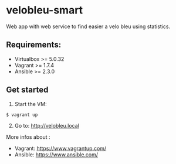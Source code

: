 # velobleu-smart
Web app with web service to find easier a velo bleu using statistics.

## Requirements:
* Virtualbox >= 5.0.32
* Vagrant >= 1.7.4
* Ansible >= 2.3.0

## Get started

1. Start the VM:
```
$ vagrant up
```

2. Go to: http://velobleu.local







More infos about :
* Vagrant: https://www.vagrantup.com/
* Ansible: https://www.ansible.com/